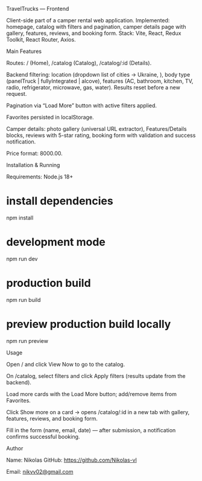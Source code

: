 TravelTrucks — Frontend

Client-side part of a camper rental web application. Implemented: homepage,
catalog with filters and pagination, camper details page with gallery, features,
reviews, and booking form. Stack: Vite, React, Redux Toolkit, React Router,
Axios.

Main Features

Routes: / (Home), /catalog (Catalog), /catalog/:id (Details).

Backend filtering: location (dropdown list of cities → Ukraine, <City>), body
type (panelTruck | fullyIntegrated | alcove), features (AC, bathroom, kitchen,
TV, radio, refrigerator, microwave, gas, water). Results reset before a new
request.

Pagination via “Load More” button with active filters applied.

Favorites persisted in localStorage.

Camper details: photo gallery (universal URL extractor), Features/Details
blocks, reviews with 5-star rating, booking form with validation and success
notification.

Price format: 8000.00.

Installation & Running

Requirements: Node.js 18+

# install dependencies

npm install

# development mode

npm run dev

# production build

npm run build

# preview production build locally

npm run preview

Usage

Open / and click View Now to go to the catalog.

On /catalog, select filters and click Apply filters (results update from the
backend).

Load more cards with the Load More button; add/remove items from Favorites.

Click Show more on a card → opens /catalog/:id in a new tab with gallery,
features, reviews, and booking form.

Fill in the form (name, email, date) — after submission, a notification confirms
successful booking.

Author

Name: Nikolas GitHub: https://github.com/Nikolas-vl

Email: nikvv02@gmail.com
